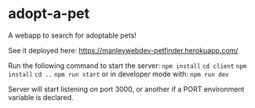 # adopt-a-pet
A webapp to search for adoptable pets!

See it deployed here:
https://manleywebdev-petfinder.herokuapp.com/

Run the following command to start the server:
`npm install`
`cd client`
`npm install`
`cd ..`
`npm run start`
or in developer mode with:
`npm run dev`

Server will start listening on port 3000, or another if a PORT environment variable is declared.